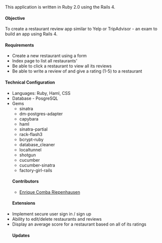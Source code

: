 This application is written in Ruby 2.0 using the Rails 4.
<h4>Objective</h4>
To create a restaurant review app similar to Yelp or TripAdvisor - an exam to build an app using Rails 4.
<h4>Requirements</h4>
<ul>
<li>Create a new restaurant using a form</li>
<li>Index page to list all restaurants'</li>
<li>Be able to click a restaurant to view all its reviews</li> 
<li>Be able to write a review of and give a rating (1-5) to a restaurant</li>
</ul>
<h4>Technical Configuration</h4>
<ul>
<li>Languages: Ruby, Haml, CSS</li>
<li>Database - PosgreSQL</li>
<li>Gems
  <ul>
  <li>sinatra</li>
  <li>dm-postgres-adapter</li>
  <li>capybara</li>
  <li>haml</li>
  <li>sinatra-partial</li>
  <li>rack-flash3</li>
  <li>bcrypt-ruby</li>
  <li>database_cleaner</li>
  <li>localtunnel</li>
  <li>shotgun</li>
  <li>cucumber</li>
  <li>cucumber-sinatra</li>
  <li>factory-girl-rails</li>
</ul>
<h4>Contributors</h4>
<ul>
<li><a href="https://github.com/ecomba">Enrique Comba Riepenhausen</a>
</li>
</ul>
<h4>Extensions</h4>
<li>Implement secure user sign in / sign up</li>
<li>Ability to edit/delete restaurants and reviews</li>
<li>Display an average score for a restaurant based on all of its ratings</li>
<h4>Updates</h4><ul>
</ul>

